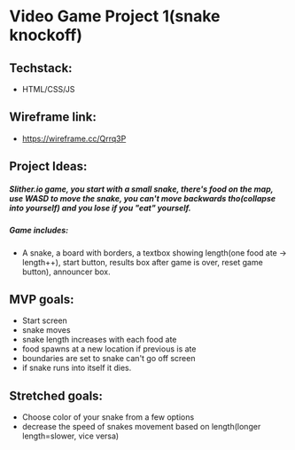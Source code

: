 # Video Game Project 1(snake knockoff)

## Techstack:
* HTML/CSS/JS
## Wireframe link: 
* https://wireframe.cc/Qrrq3P

## Project Ideas:
##### Slither.io game, you start with a small snake, there's food on the map, use WASD to move the snake, you can't move backwards tho(collapse into yourself) and you lose if you "eat" yourself. 

##### Game includes: 
* A snake, a board with borders, a textbox showing length(one food ate -> length++), start button, results box after game is over, reset game button), announcer box.


## MVP goals: 
* Start screen 
* snake moves 
* snake length increases with each food ate
* food spawns at a new location if previous is ate
* boundaries are set to snake can't go off screen
* if snake runs into itself it dies. 


## Stretched goals: 
* Choose color of your snake from a few options
* decrease the speed of snakes movement based on length(longer length=slower, vice versa)